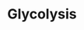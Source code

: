 ---
annotations:
- id: PW:0000640
  parent: classic metabolic pathway
  type: Pathway Ontology
  value: glycolysis pathway
authors:
- J.Heckman
- MaintBot
- Christine Chichester
- Egonw
- DeSl
- Marvin M2
- Khanspers
citedin: ''
communities: []
description: 'Glycolysis, which was first studied as a pathway for the utilization
  of glucose, is one of the major pathways of central metabolism, the other two being
  the pentose phosphate pathway and the TCA cycle. Glycolysis is essential under all
  conditions of growth, because it produces six of the 13 precursor metabolites that
  are the starting materials for the biosynthesis of building blocks for macromolecules
  and other needed small molecules (the six compounds are β-D-glucose 6-phosphate,
  β-D-fructofuranose 6-phosphate, glycerone phosphate, 3-phospho-D-glycerate, phosphoenolpyruvate,
  and pyruvate). Glycolysis can be found, if at least in part, in almost all organisms.  Source:
  [yeastgenome.org](https://pathway.yeastgenome.org/)'
last-edited: 2025-06-22
ndex: null
organisms:
- Saccharomyces cerevisiae
redirect_from:
- /index.php/Pathway:WP253
- /instance/WP253
- /instance/WP253_r139524
revision: r139524
schema-jsonld:
- '@context': https://schema.org/
  '@id': https://wikipathways.github.io/pathways/WP253.html
  '@type': Dataset
  creator:
    '@type': Organization
    name: WikiPathways
  description: 'Glycolysis, which was first studied as a pathway for the utilization
    of glucose, is one of the major pathways of central metabolism, the other two
    being the pentose phosphate pathway and the TCA cycle. Glycolysis is essential
    under all conditions of growth, because it produces six of the 13 precursor metabolites
    that are the starting materials for the biosynthesis of building blocks for macromolecules
    and other needed small molecules (the six compounds are β-D-glucose 6-phosphate,
    β-D-fructofuranose 6-phosphate, glycerone phosphate, 3-phospho-D-glycerate, phosphoenolpyruvate,
    and pyruvate). Glycolysis can be found, if at least in part, in almost all organisms.  Source:
    [yeastgenome.org](https://pathway.yeastgenome.org/)'
  keywords:
  - 2-phosphoglycerate
  - 3-Phosphoglycerate
  - 3-phospho-D-glyceroyl-phosphate
  - ADP
  - ATP
  - CDC19
  - ENO1
  - ENO2
  - ERR1
  - ERR2
  - FBA1
  - Fructose 6P (open)
  - GPM1
  - GPM3
  - Glucose-6P (open)
  - H+
  - H₂O
  - NAD
  - NADH
  - PFK1
  - PFK2
  - PGI1
  - PGK1
  - PYK2
  - Phosphate
  - TDH1
  - TDH2
  - TDH3
  - TPI1
  - dihydroxy-acetone-phosphate
  - fructose-1,6-bisphosphate
  - fructose-6-phosphate (closed form)
  - glucose-6-phosphate (closed form)
  - glyceraldehyde-3-phosphate
  - phosphoenolpyruvate
  - phosphopyruvate hydratase
  - pyruvate
  license: CC0
  name: Glycolysis
seo: CreativeWork
title: Glycolysis
wpid: WP253
---
